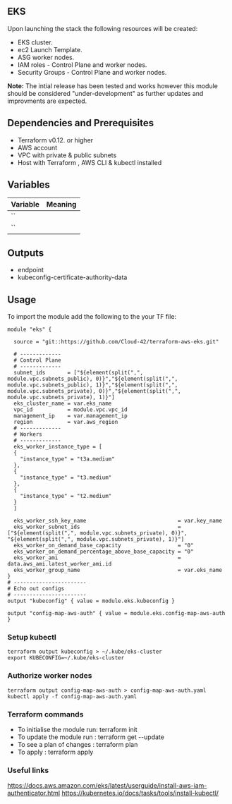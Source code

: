 ## EKS

Upon launching the stack the following resources will be created:

 * EKS cluster.
 * ec2 Launch Template.
 * ASG worker nodes.
 * IAM roles - Control Plane and worker nodes.
 * Security Groups - Control Plane and worker nodes. 

**Note:**
The intial release has been tested and works however this module should be considered "under-development" as further updates and improvments are expected.

## Dependencies and Prerequisites
 * Terraform v0.12. or higher
 * AWS account
 * VPC with private & public subnets
 * Host with Terraform , AWS CLI & kubectl installed

## Variables
| Variable | Meaning |
| :------- | :----- |
| `` |  |
| `` |  |

## Outputs
 * endpoint
 * kubeconfig-certificate-authority-data
  
## Usage

To import the module add the following to the your TF file:
```
module "eks" {
  
  source = "git::https://github.com/Cloud-42/terraform-aws-eks.git"
  
  # -------------
  # Control Plane
  # -------------
  subnet_ids       = ["${element(split(",", module.vpc.subnets_public), 0)}","${element(split(",", module.vpc.subnets_public), 1)}","${element(split(",", module.vpc.subnets_private), 0)}","${element(split(",", module.vpc.subnets_private), 1)}"]
  eks_cluster_name = var.eks_name
  vpc_id           = module.vpc.vpc_id
  management_ip    = var.management_ip
  region           = var.aws_region
  # -------------
  # Workers
  # -------------
  eks_worker_instance_type = [
  {
    "instance_type" = "t3a.medium"
  },
  {
    "instance_type" = "t3.medium"
  },
  {
    "instance_type" = "t2.medium"
  }
  ]

  eks_worker_ssh_key_name                             = var.key_name
  eks_worker_subnet_ids                               = ["${element(split(",", module.vpc.subnets_private), 0)}", "${element(split(",", module.vpc.subnets_private), 1)}"]
  eks_worker_on_demand_base_capacity                  = "0"
  eks_worker_on_demand_percentage_above_base_capacity = "0"
  eks_worker_ami                                      = data.aws_ami.latest_worker_ami.id
  eks_worker_group_name                               = var.eks_name
}
# -----------------------
# Echo out configs
# -----------------------
output "kubeconfig" { value = module.eks.kubeconfig }

output "config-map-aws-auth" { value = module.eks.config-map-aws-auth }
```

### Setup kubectl
```
terraform output kubeconfig > ~/.kube/eks-cluster
export KUBECONFIG=~/.kube/eks-cluster
```

### Authorize worker nodes
```
terraform output config-map-aws-auth > config-map-aws-auth.yaml
kubectl apply -f config-map-aws-auth.yaml
```

### Terraform commands
* To initialise the module run: terraform init
* To update the module run    : terraform get --update
* To see a plan of changes    : terraform plan
* To apply                    : terraform apply  

### Useful links
<a href="https://docs.aws.amazon.com/eks/latest/userguide/install-aws-iam-authenticator.html" target="_blank">https://docs.aws.amazon.com/eks/latest/userguide/install-aws-iam-authenticator.html</a>
<a href="https://kubernetes.io/docs/tasks/tools/install-kubectl/" target="_blank">https://kubernetes.io/docs/tasks/tools/install-kubectl/</a>

